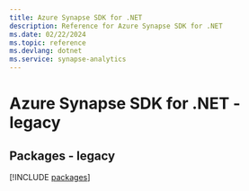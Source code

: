 ```yaml
---
title: Azure Synapse SDK for .NET
description: Reference for Azure Synapse SDK for .NET
ms.date: 02/22/2024
ms.topic: reference
ms.devlang: dotnet
ms.service: synapse-analytics
---
```

# Azure Synapse SDK for .NET - legacy
## Packages - legacy
[!INCLUDE [packages](synapse-index.md)]